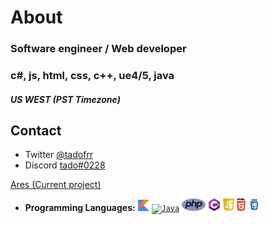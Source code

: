 # About

### Software engineer / Web developer
### c#, js, html, css, c++, ue4/5, java
##### US WEST (PST Timezone)

## Contact

- Twitter [@tadofrr](http://https://twitter.com/tadofrr/)
- Discord [tado#0228](http://discord.com/)

[Ares (Current project)](http://discord.com/invite/aresfn/)

- **Programming Languages:** <code><a href=""><img height="18" style="max-width:100%;" src="https://github.com/biplab-nag/biplab-nag/blob/master/assets/kotlin.svg" alt="Kotlin"></a></code>
 <code><a href=""><img height="20" style="max-width:100%;" src="https://cdn.jsdelivr.net/gh/devicons/devicon/icons/csharp/csharp-original.svg" alt="Java"></a></code>
 <code><a href=""><img height="20" style="max-width:100%;" src="https://github.com/biplab-nag/biplab-nag/blob/master/assets/php.svg" alt="PHP"></a></code>
 <code><a href=""><img height="20" style="max-width:100%;" src="https://github.com/biplab-nag/biplab-nag/blob/master/assets/c%23.svg" alt="C#"></a></code>
 <code><a href=""><img height="20" style="max-width:100%;" src="https://github.com/biplab-nag/biplab-nag/blob/master/assets/javascript.svg" alt="JavaScript"></a></code>
 <code><a href=""><img height="20" style="max-width:100%;" src="https://github.com/biplab-nag/biplab-nag/blob/master/assets/html5.svg" alt="HTML"></a></code>
 <code><a href=""><img height="20" style="max-width:100%;" src="https://github.com/biplab-nag/biplab-nag/blob/master/assets/css3.svg" alt="CSS"></a></code>
